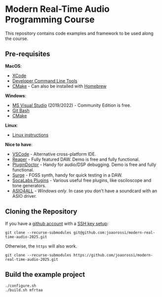 # Modern Real-Time Audio Programming Course

This repository contains code examples and framework to be used along the course.

## Pre-requisites

**MacOS**:
 - [XCode](https://developer.apple.com/xcode/)
 - [Developer Command Line Tools](https://www.youtube.com/watch?v=sF9UszljnZU)
 - [CMake](https://cmake.org/) - Can also be installed with [Homebrew](https://formulae.brew.sh/formula/cmake)

**Windows**:
 - [MS Visual Studio](https://visualstudio.microsoft.com/vs/community/) (2019/2022) - Community Edition is free.
 - [Git Bash](https://gitforwindows.org/)
 - [CMake](https://cmake.org/)

**Linux**:
 - [Linux instructions](readme-linux.md)

**Nice to have**:
 - [VSCode](https://code.visualstudio.com/) - Alternative cross-platform IDE.
 - [Reaper](https://www.reaper.fm/download.php) - Fully featured DAW. Demo is free and fully functional.
 - [PluginDoctor](https://ddmf.eu/plugindoctor/) - Handy for audio/DSP debugging. Demo is free and fully functional.
 - [Surge](https://surge-synthesizer.github.io/) - FOSS synth, handy for quick testing in a DAW.
 - [SocaLabs Plugins](https://socalabs.com/) - Various useful free plugins, like osciloscope and tone generators.
 - [ASIO4ALL](https://asio4all.org/) - *Windows only*. In case you don’t have a soundcard with an ASIO driver.

## Cloning the Repository
If you have a [github account](https://docs.github.com/en/get-started/signing-up-for-github/signing-up-for-a-new-github-account) with a [SSH key setup](https://docs.github.com/en/authentication/connecting-to-github-with-ssh/adding-a-new-ssh-key-to-your-github-account):
```
git clone --recurse-submodules git@github.com:joaorossi/modern-real-time-audio-2025.git
```
Otherwise, the `https` will also work.
```
git clone --recurse-submodules https://github.com/joaorossi/modern-real-time-audio-2025.git
```

## Build the example project
```
./configure.sh
./build.sh mfrtaa
```
